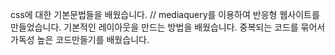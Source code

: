 css에 대한 기본문법들을 배웠습니다.   //
mediaquery를 이용하여 반응형 웹사이트를 만들었습니다.
기본적인 레이아웃을 만드는 방법을 배웠습니다.
중복되는 코드를 묶어서 가독성 높은 코드만들기를 배웠습니다.
